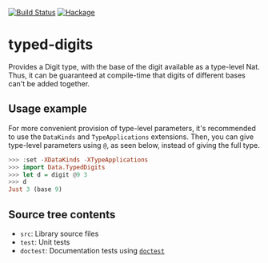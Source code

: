 [![Build Status](https://travis-ci.org/arranstewart/hs-typed-digits.svg?branch=master)](https://travis-ci.org/arranstewart/hs-typed-digits)
[![Hackage](https://img.shields.io/hackage/v/typed-digits.svg)](https://hackage.haskell.org/package/typed-digits)

# typed-digits

Provides a Digit type, with the base of the digit available
as a type-level Nat. Thus, it can be guaranteed at compile-time
that digits of different bases can't be added together.

## Usage example

For more convenient provision of type-level parameters,
it's recommended to use the `DataKinds` and `TypeApplications` extensions.
Then, you can give type-level parameters using `@`, as seen below, instead of
giving the full type.

```haskell
>>> :set -XDataKinds -XTypeApplications
>>> import Data.TypedDigits
>>> let d = digit @9 3
>>> d
Just 3 (base 9)
```

## Source tree contents 

-   `src`: Library source files
-   `test`: Unit tests
-   `doctest`: Documentation tests using [`doctest`](https://github.com/sol/doctest)


